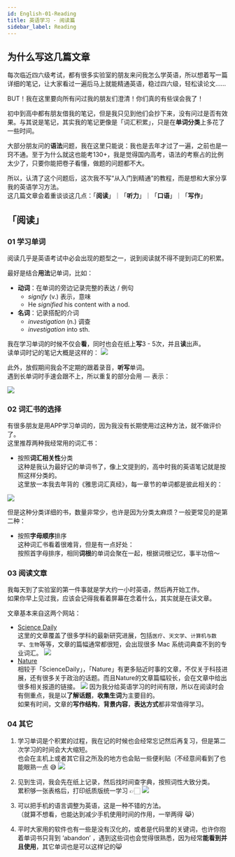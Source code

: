 ```yaml
---
id: English-01-Reading
title: 英语学习 - 阅读篇
sidebar_label: Reading
---
```


## 为什么写这几篇文章
每次临近四六级考试，都有很多实验室的朋友来问我怎么学英语，所以想着写一篇详细的笔记，让大家看过一遍后马上就能精通英语，稳过四六级，轻松读论文……

BUT！我在这里要向所有问过我的朋友们澄清！你们真的有些误会我了！

初中到高中都有朋友借我的笔记，但是我只见到他们会抄下来，没有问过是否有效果。与其说是笔记，其实我的笔记更像是「词汇积累」，只是在**单词分类**上多花了一些时间。    

大部分朋友问的**语法**问题，我在这里只能说：我也是去年才过了一遍，之前也是一窍不通。至于为什么就这也能考130+，我是觉得国内高考，语法的考察占的比例太少了，只要你能把卷子看懂，做题的问题都不大。

所以，认清了这个问题后，这次我不写“从入门到精通”的教程，而是想和大家分享我的英语学习方法。    
这几篇文章会着重谈谈这几点：「**阅读**」｜「**听力**」｜「**口语**」｜「**写作**」

## 「阅读」

### 01 学习单词
阅读几乎是英语考试中必会出现的题型之一，说到阅读就不得不提到词汇的积累。  

最好是结合**用法**记单词，比如：
- **动词**：在单词的旁边记录完整的表达 / 例句
  - *signify*   (v.) 表示，意味
  - He *signified* his content with a nod.
- **名词**：记录搭配的介词
  - *investigation* (n.) 调查
  - *investigation* into sth.

我在学习单词的时候不仅会**看**，同时也会在纸上**写**3 - 5次，并且**读**出声。  
读单词时记的笔记大概是这样的：
![](https://blog-imgbed-1304305361.cos.ap-guangzhou.myqcloud.com/01%20%E5%8D%95%E8%AF%8D%E7%AC%94%E8%AE%B0.jpg)

此外，放假期间我会不定期的跟着录音，**听写**单词。  
遇到长单词时手速会跟不上，所以重复的部分会用 ` —— ` 表示：

![](https://blog-imgbed-1304305361.cos.ap-guangzhou.myqcloud.com/02-Dictation.jpg)

### 02 词汇书的选择
有很多朋友是用APP学习单词的，因为我没有长期使用过这种方法，就不做评价了。  
这里推荐两种我经常用的词汇书：
- 按照**词汇相关性**分类  
这种是我认为最好记的单词书了，像上文提到的，高中时我的英语笔记就是按照这样分类的。  
这里放一本我去年背的《雅思词汇真经》，每一章节的单词都是彼此相关的：

![](https://blog-imgbed-1304305361.cos.ap-guangzhou.myqcloud.com/03%20%E8%AF%8D%E6%B1%87%E4%B9%A61.JPG)


但是这种分类详细的书，数量非常少，也许是因为分类太麻烦？一般更常见的是第二种：

- 按照**字母顺序**排序  
这种词汇书看着很难背，但是有一点好处：  
按照首字母排序，相同**词根**的单词会聚在一起，根据词根记忆，事半功倍～

### 03 阅读文章
我每天到了实验室的第一件事就是学大约一小时英语，然后再开始工作。  
如果你早上见过我，应该会记得我看着屏幕在念着什么，其实就是在读文章。

文章基本来自这两个网站：
- [Science Daily](https://www.sciencedaily.com)  
这里的文章覆盖了很多学科的最新研究进展，包括`医疗`、`天文学`、`计算机与数学`、`生物`等等，文章的篇幅通常都很短，会出现很多 Mac 系统词典查不到的专业词汇。
![](https://blog-imgbed-1304305361.cos.ap-guangzhou.myqcloud.com/06%20ScienceDaily.png)
- [Nature](https://www.sciencedaily.com)  
相较于「ScienceDaily」，「Nature」有更多贴近时事的文章，不仅关于科技进展，还有很多关于政治的话题。而且Nature的文章篇幅较长，会在文章中给出很多相关报道的链接。
![](https://blog-imgbed-1304305361.cos.ap-guangzhou.myqcloud.com/07%20Nature.png)
因为我分给英语学习的时间有限，所以在阅读时会有侧重点，我是以**了解话题**，**收集生词**为主要目的。   
如果有时间，文章的**写作结构**，**背景内容**，**表达方式**都非常值得学习。

### 04 其它
1. 学习单词是个积累的过程，我在记的时候也会经常忘记然后再复习，但是第二次学习的时间会大大缩短。  
也会在主机上或者其它目之所及的地方也会贴一些便利贴（不经意间看到了也能眼熟一点 😅
![](https://blog-imgbed-1304305361.cos.ap-guangzhou.myqcloud.com/04%20%E4%BE%BF%E5%88%A9%E8%B4%B4.JPG)

2. 见到生词，我会先在纸上记录，然后找时间查字典，按照词性大致分类。  
累积够一张表格后，打印纸质版统一学习 👉🏻
 ![](https://blog-imgbed-1304305361.cos.ap-guangzhou.myqcloud.com/05%20Vocabulary.png)

3. 可以把手机的语言调整为英语，这是一种不错的方法。  
（就算不想看，也能达到减少手机使用时间的作用，一举两得 😹）

4. 平时大家用的软件也有一些是没有汉化的，或者是代码里的关键词，也许你抱着单词书只背到 ‘abandon’ ，遇到这些词也会觉得很熟悉，因为经常**能看到并且使用**，其它单词也是可以这样记的😸






